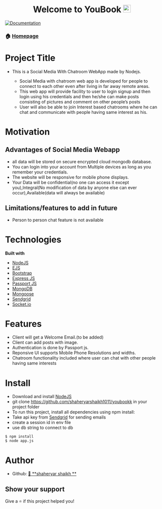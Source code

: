 <h1 align="center">Welcome to YouBook  <img src="https://media.giphy.com/media/hvRJCLFzcasrR4ia7z/giphy.gif" width="25px"></h1>
<p>
  <a href="https://github.com/shaheryarshaikh1011/youbook#readme" target="_blank">
    <img alt="Documentation" src="https://img.shields.io/badge/documentation-yes-brightgreen.svg" />
  </a>
</p>

### 🏠 [Homepage](#)

# Project Title
* This is a Social Media With Chatroom WebApp made by Nodejs.

  *	 Social Media with chatroom web app is developed for people to connect to each other even after living in far away remote areas.
  *	 This web app will provide facility to user to login signup and then login using his credentials and then he/she can make posts consisting of pictures and comment on other people’s posts
  *	 User will also be able to join Interest based chatrooms where he can chat and communicate with people having same interest as his.



# Motivation

## Advantages of Social Media Webapp

* 	all data will be stored on secure encrypted cloud mongodb database.
* 	You can login into your account from Multiple devices as long as you remember your credentials.
* 	The website will be responsive for mobile phone displays.
*   Your Data will be confidential(no one can access it except you),Integral(No modification of data by anyone else can ever occur),Available(data will always be available)

## Limitations/features to add in future

* Person to person chat feature is not available

# Technologies

<b>Built with</b>

- [NodeJS](https://nodejs.org/en/)
- [EJS](https://ejs.co/)
- [Bootstrap](https://getbootstrap.com/)
- [Express JS](https://expressjs.com/)
- [Passport JS](http://www.passportjs.org/)
- [MongoDB](https://www.mongodb.com/)
- [Mongoose](https://mongoosejs.com/)
- [Sendgrid](https://sendgrid.com/)
- [Socket.io](https://socket.io/)




# Features

* Client will get a Welcome Email.(to be added)
* Client can add posts with image.
* Authentication is done by Passport js.
* Reponsive UI supports Mobile Phone Resolutions and widths.
* Chatroom functionality included where user can chat with other people having same interests

# Install

* Download and install [NodeJS](https://nodejs.org/en/)
* git clone https://github.com/shaheryarshaikh1011/youbookk in your project folder
* To run this project, install all dependencies using npm install:
* Take api key from [Sendgrid](https://sendgrid.com/) for sending emails 
* create a session id in env file
* use db string to connect to db


```
$ npm install
$ node app.js
```



# Author



* Github: [👤 **shaheryar shaikh **](https://github.com/shaheryarshaikh1011)

## Show your support

Give a ⭐️ if this project helped you!
